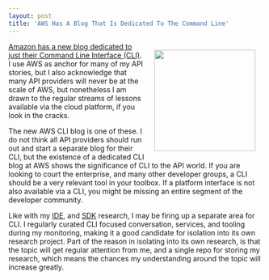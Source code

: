 ```yaml
---
layout: post
title: 'AWS Has A Blog That Is Dedicated To The Command Line'
---
```

<p><img style="padding: 15px;" src="https://s3.amazonaws.com/kinlane-productions/bw-icons/bw-command-line.png" alt="" width="200" align="right" /></p>
<p><a href="https://blogs.aws.amazon.com/cli/">Amazon has a new blog dedicated to just their Command Line Interface (CLI)</a>. I use AWS as anchor for many of my API stories, but I also acknowledge that many API providers will never be at the scale of AWS, but nonetheless I am drawn to the regular streams of lessons available via the cloud platform, if you look in the cracks.</p>
<p>The new AWS CLI blog is one of these. I do not think all API providers should run out and start a separate blog for their CLI, but the existence of a dedicated CLI blog at AWS shows the significance of CLI to the API world. If you are looking to court the enterprise, and many other developer groups, a CLI should be a very relevant tool in your toolbox. If a platform interface is not also available via a CLI, you might be missing an entire segment of the developer community.</p>
<p>Like with my <a href="http://ide.apievangelist.com/">IDE</a>, and <a href="http://sdk.apievangelist.com/">SDK</a> research, I may be firing up a separate area for CLI. I regularly curated CLI focused conversation, services, and tooling during my monitoring, making it a good candidate for isolation into its own research project. Part of the reason in isolating into its own research, is that the topic will get regular attention from me, and a single repo for storing my research, which means the chances my understanding around the topic will increase greatly.</p>